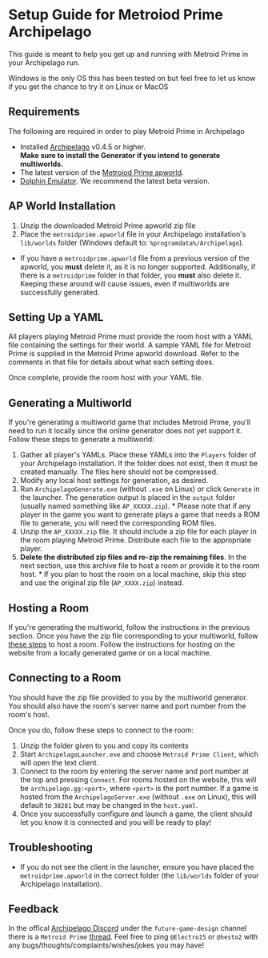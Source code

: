 # Setup Guide for Metroiod Prime Archipelago

This guide is meant to help you get up and running with Metroid Prime in your Archipelago run.

Windows is the only OS this has been tested on but feel free to let us know if you get the chance to try it on Linux or MacOS

## Requirements

The following are required in order to play Metroid Prime in Archipelago

- Installed [Archipelago](https://github.com/ArchipelagoMW/Archipelago/releases) v0.4.5 or higher.\
   **Make sure to install the Generator if you intend to generate multiworlds.**
- The latest version of the [Metroiod Prime apworld](https://github.com/Electro1512/MetroidAPrime/releases/latest).
- [Dolphin Emulator](https://dolphin-emu.org/download/). We recommend the latest beta version.

## AP World Installation

1. Unzip the downloaded Metroid Prime apworld zip file
2. Place the `metroidprime.apworld` file in your Archipelago installation's `lib/worlds` folder (Windows default to:
   `%programdata%/Archipelago`).

- If you have a `metroidprime.apworld` file from a previous version of the apworld, you **must** delete it, as it is no longer
  supported. Additionally, if there is a `metroidprime` folder in that folder, you **must** also delete it. Keeping
  these around will cause issues, even if multiworlds are successfully generated.

## Setting Up a YAML

All players playing Metroid Prime must provide the room host with a YAML file containing the settings for their world.
A sample YAML file for Metroid Prime is supplied in the Metroid Prime apworld download. Refer to the comments in that file for
details about what each setting does.

Once complete, provide the room host with your YAML file.

## Generating a Multiworld

If you're generating a multiworld game that includes Metroid Prime, you'll need to run it locally since the online
generator does not yet support it. Follow these steps to generate a multiworld:

1. Gather all player's YAMLs. Place these YAMLs into the `Players` folder of your Archipelago installation. If the
   folder does not exist, then it must be created manually. The files here should not be compressed.
2. Modify any local host settings for generation, as desired.
3. Run `ArchipelagoGenerate.exe` (without `.exe` on Linux) or click `Generate` in the launcher. The generation output
   is placed in the `output` folder (usually named something like `AP_XXXXX.zip`). \* Please note that if any player in the game you want to generate plays a game that needs a ROM file to generate,
   you will need the corresponding ROM files.
4. Unzip the `AP_XXXXX.zip` file. It should include a zip file for each player in the room playing Metroid Prime. Distribute each file to the appropriate player.
5. **Delete the distributed zip files and re-zip the remaining files**. In the next section, use this archive file to
   host a room or provide it to the room host. \* If you plan to host the room on a local machine, skip this step and use the original zip file (`AP_XXXX.zip`) instead.

## Hosting a Room

If you're generating the multiworld, follow the instructions in the previous section. Once you have the zip file
corresponding to your multiworld, follow
[these steps](https://archipelago.gg/tutorial/Archipelago/setup/en#hosting-an-archipelago-server) to host a room. Follow
the instructions for hosting on the website from a locally generated game or on a local machine.

## Connecting to a Room

You should have the zip file provided to you by the multiworld generator. You should also have the room's server
name and port number from the room's host.

Once you do, follow these steps to connect to the room:

1. Unzip the folder given to you and copy its contents <!--TODO: Update this to include steps on patching the rom-->
2. Start `ArchipelagoLauncher.exe` and choose `Metroid Prime Client`, which will open the text client.
3. Connect to the room by entering the server name and port number at the top and pressing `Connect`. For rooms hosted
   on the website, this will be `archipelago.gg:<port>`, where `<port>` is the port number. If a game is hosted from the
   `ArchipelagoServer.exe` (without `.exe` on Linux), this will default to `38281` but may be changed in the `host.yaml`.
4. Once you successfully configure and launch a game, the client should let you know it is connected and you will be ready to play!

## Troubleshooting

- If you do not see the client in the launcher, ensure you have placed the `metroidprime.apworld` in the correct folder (the
  `lib/worlds` folder of your Archipelago installation).

## Feedback

In the offical [Archipelago Discord](https://discord.com/invite/8Z65BR2) under the `future-game-design` channel there is a `Metroid Prime` [thread](https://discord.com/channels/731205301247803413/1172631093837570068). Feel free to ping `@Electro15` or `@hesto2` with any bugs/thoughts/complaints/wishes/jokes you may have!
